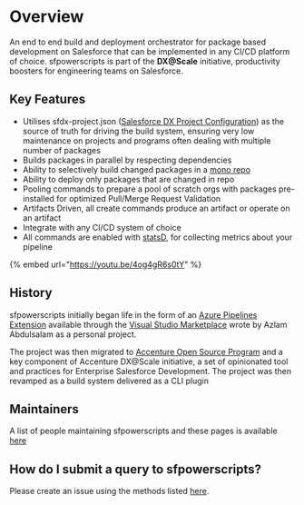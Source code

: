 # Overview

An end to end build and deployment orchestrator for package based development on Salesforce that can be implemented in any CI/CD platform of choice.
sfpowerscripts is part of the **DX@Scale** initiative, productivity boosters for engineering teams on Salesforce.

## **Key Features**

* Utilises sfdx-project.json \([Salesforce DX Project Configuration](https://developer.salesforce.com/docs/atlas.en-us.sfdx_dev.meta/sfdx_dev/sfdx_dev_ws_config.htm)\) as the source of truth for driving the build system, ensuring very low maintenance on projects and programs often dealing with multiple number of packages
* Builds packages in parallel by respecting dependencies
* Ability to selectively build changed packages in a [mono repo](https://en.wikipedia.org/wiki/Monorepo)
* Ability to deploy only packages that are changed in repo
* Pooling commands to prepare a pool of scratch orgs with packages pre-installed for optimized Pull/Merge Request Validation
* Artifacts Driven, all create commands produce an artifact or operate on an artifact
* Integrate with any CI/CD system of choice
* All commands are enabled with [statsD](https://www.datadoghq.com/blog/statsd/), for collecting metrics about your pipeline

{% embed url="https://youtu.be/4og4gR6s0tY" %}

## History

sfpowerscripts initially began life in the form of an [Azure Pipelines Extension](https://marketplace.visualstudio.com/items?itemName=AzlamSalam.sfpowerscripts) available through the [Visual Studio Marketplace](https://marketplace.visualstudio.com/) wrote by Azlam Abdulsalam as a personal project.

The project was then migrated to [Accenture Open Source Program](https://accenture.github.io/) and a key component of Accenture DX@Scale initiative, a set of opinionated tool and practices for Enterprise Salesforce Development. The project was then revamped as a build system delivered as a CLI plugin

## Maintainers

A list of people maintaining sfpowerscripts and these pages is available [here](community/maintainers.md)

## How do I submit a query to sfpowerscripts?

Please create an issue using the methods listed [here](community/contributing-to-sfpowerscripts.md).

